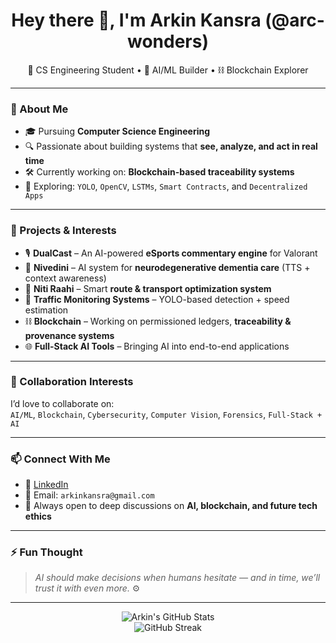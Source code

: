 <h1 align="center">Hey there 👋, I'm Arkin Kansra (@arc-wonders)</h1>
<p align="center">
  🚀 CS Engineering Student • 🤖 AI/ML Builder • ⛓️ Blockchain Explorer
</p>

---

### 🧠 About Me
- 🎓 Pursuing **Computer Science Engineering**  
- 🔍 Passionate about building systems that **see, analyze, and act in real time**  
- 🛠️ Currently working on: **Blockchain-based traceability systems**  
- 🧩 Exploring: `YOLO`, `OpenCV`, `LSTMs`, `Smart Contracts`, and `Decentralized Apps`

---

### 🔭 Projects & Interests
- 🎙️ **DualCast** – An AI-powered **eSports commentary engine** for Valorant  
- 🧘 **Nivedini** – AI system for **neurodegenerative dementia care** (TTS + context awareness)  
- 🚆 **Niti Raahi** – Smart **route & transport optimization system**  
- 🚦 **Traffic Monitoring Systems** – YOLO-based detection + speed estimation  
- ⛓️ **Blockchain** – Working on permissioned ledgers, **traceability & provenance systems**  
- 🌐 **Full-Stack AI Tools** – Bringing AI into end-to-end applications  

---

### 💬 Collaboration Interests
I’d love to collaborate on:  
`AI/ML`, `Blockchain`, `Cybersecurity`, `Computer Vision`, `Forensics`, `Full-Stack + AI`

---

### 📫 Connect With Me
- 💼 [LinkedIn](https://www.linkedin.com/in/arkin-kansra-8271b7233/)  
- 📧 Email: `arkinkansra@gmail.com`  
- 🧠 Always open to deep discussions on **AI, blockchain, and future tech ethics**

---

### ⚡ Fun Thought
> *AI should make decisions when humans hesitate — and in time, we’ll trust it with even more.* ⚙️

---

<p align="center">
  <img src="https://github-readme-stats.vercel.app/api?username=arc-wonders&show_icons=true&theme=tokyonight" alt="Arkin's GitHub Stats" />
  <br/>
  <img src="https://github-readme-streak-stats.herokuapp.com/?user=arc-wonders&theme=tokyonight" alt="GitHub Streak" />
</p>
